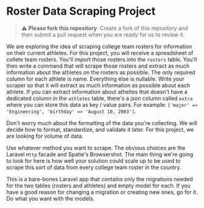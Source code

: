 # Roster Data Scraping Project

> :warning: **Please fork this repository**: Create a fork of this repository and then submit a pull request when you are ready for us to review it.

We are exploring the idea of scraping college team rosters for information on their current athletes. For this project, 
you will receive a spreadsheet of collete team rosters. You'll import those rosters into the `rosters` table. You'll 
then write a command that will scrape those rosters and extract as much information about the athletes on the rosters as
possible. The only required column for each athlete is name. Everything else is nullable. Write your scraper so that it 
will extract as much information as possible about each athlete. If you can extract information about atheltes that
doesn't have a dedicated column in the `athletes` table, there's a json column called `extra` where you can store this
data as key / value pairs. For example: `['major' => 'Engineering', 'birthday' => 'August 10, 2003']`.

Don't worry much about the formatting of the data you're collecting. We will decide how to format, standardize, and
validate it later. For this project, we are looking for volume of data.

Use whatever method you want to scrape. The obvious choices are the Laravel `Http` facade and Spatie's Browsershot. The
main thing we're going to look for here is how well your solution could scale up to be used to scrape this sort of data
from every college team roster in the country.

This is a bare-bones Laravel app that contains only the migrations needed for the two tables (rosters and athletes) and 
empty model for each. If you have a good reason for changing a migration or creating new ones, go for it. Do what you
want with the models.
